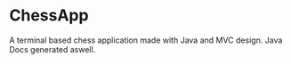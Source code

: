 # ChessApp
A terminal based chess application made with Java and MVC design. Java Docs generated aswell.
